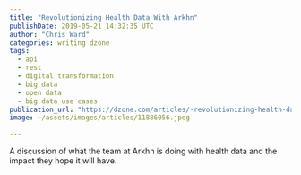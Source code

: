 ```yaml
---
title: "Revolutionizing Health Data With Arkhn"
publishDate: 2019-05-21 14:32:35 UTC
author: "Chris Ward"
categories: writing dzone
tags:
  - api
  - rest
  - digital transformation
  - big data
  - open data
  - big data use cases
publication_url: "https://dzone.com/articles/-revolutionizing-health-data-with-arkhn"
image: ~/assets/images/articles/11886056.jpeg

---
```

A discussion of what the team at Arkhn is doing with health data and the impact they hope it will have.

